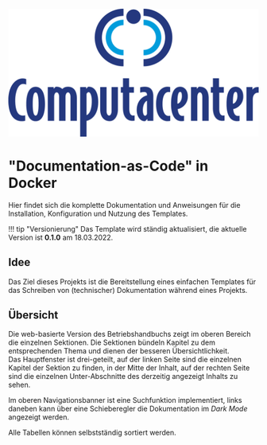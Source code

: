![CC Logo](assets/computacenter.png)

# "Documentation-as-Code" in Docker 

Hier findet sich die komplette Dokumentation und Anweisungen für die Installation, Konfiguration und Nutzung des Templates.

!!! tip "Versionierung"
    Das Template wird ständig aktualisiert, die aktuelle Version ist **0.1.0** am 18.03.2022.

## Idee

Das Ziel dieses Projekts ist die Bereitstellung eines einfachen Templates für das Schreiben von (technischer) Dokumentation während eines Projekts.  

## Übersicht

Die web-basierte Version des Betriebshandbuchs zeigt im oberen Bereich die einzelnen Sektionen.
Die Sektionen bündeln Kapitel zu dem entsprechenden Thema und dienen der besseren Übersichtlichkeit.  
Das Hauptfenster ist drei-geteilt, auf der linken Seite sind die einzelnen Kapitel der Sektion zu finden, in der Mitte der Inhalt, auf der rechten Seite sind die einzelnen Unter-Abschnitte des derzeitig angezeigt Inhalts zu sehen.

Im oberen Navigationsbanner ist eine Suchfunktion implementiert, links daneben kann über eine Schieberegler die Dokumentation im *Dark Mode* angezeigt werden.

Alle Tabellen können selbstständig sortiert werden.
